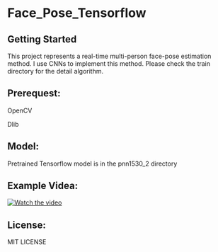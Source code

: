 # Face_Pose_Tensorflow

## Getting Started
 This project represents a real-time multi-person face-pose estimation method. I use CNNs to implement this method. Please check the train directory for the detail algorithm.

## Prerequest:
 
 OpenCV

 Dlib

## Model:
 
 Pretrained Tensorflow model is in the pnn1530_2 directory

## Example Videa:

[![Watch the video](https://img.youtube.com/vi/QG5eheTpjNc/0.jpg)](https://www.youtube.com/embed/QG5eheTpjNc)

## License:

 MIT LICENSE
